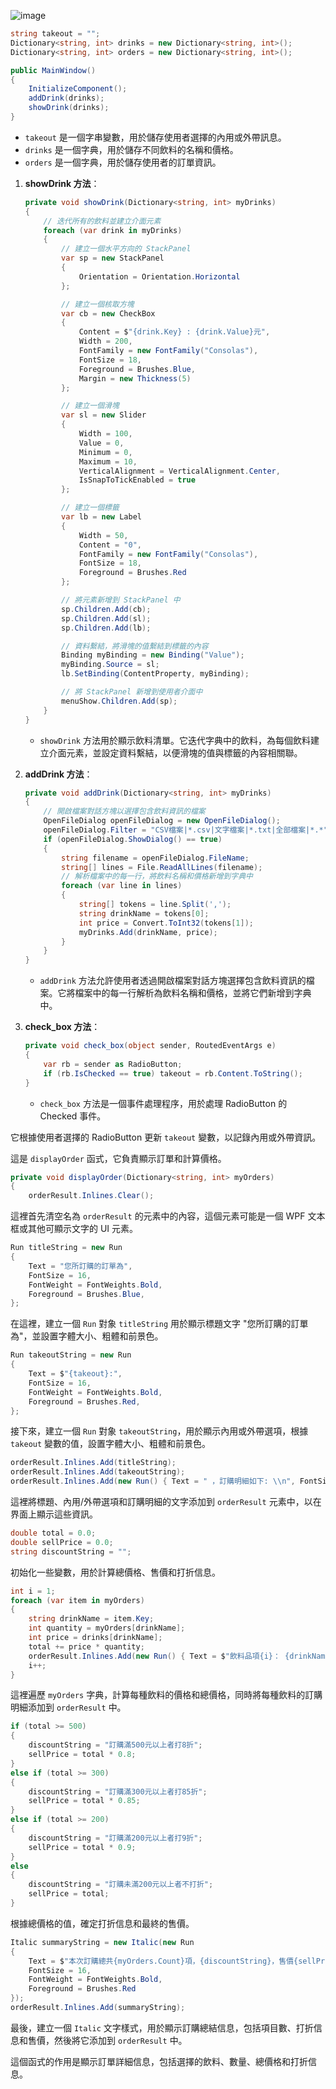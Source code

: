 ![image](\images\mainwindow.png)

```csharp
string takeout = "";
Dictionary<string, int> drinks = new Dictionary<string, int>();
Dictionary<string, int> orders = new Dictionary<string, int>();

public MainWindow()
{
    InitializeComponent();
    addDrink(drinks);
    showDrink(drinks);
}

```

- `takeout` 是一個字串變數，用於儲存使用者選擇的內用或外帶訊息。
- `drinks` 是一個字典，用於儲存不同飲料的名稱和價格。
- `orders` 是一個字典，用於儲存使用者的訂單資訊。
1. **showDrink 方法**：
    
    ```csharp
    private void showDrink(Dictionary<string, int> myDrinks)
    {
        // 迭代所有的飲料並建立介面元素
        foreach (var drink in myDrinks)
        {
            // 建立一個水平方向的 StackPanel
            var sp = new StackPanel
            {
                Orientation = Orientation.Horizontal
            };
    
            // 建立一個核取方塊
            var cb = new CheckBox
            {
                Content = $"{drink.Key} : {drink.Value}元",
                Width = 200,
                FontFamily = new FontFamily("Consolas"),
                FontSize = 18,
                Foreground = Brushes.Blue,
                Margin = new Thickness(5)
            };
    
            // 建立一個滑塊
            var sl = new Slider
            {
                Width = 100,
                Value = 0,
                Minimum = 0,
                Maximum = 10,
                VerticalAlignment = VerticalAlignment.Center,
                IsSnapToTickEnabled = true
            };
    
            // 建立一個標籤
            var lb = new Label
            {
                Width = 50,
                Content = "0",
                FontFamily = new FontFamily("Consolas"),
                FontSize = 18,
                Foreground = Brushes.Red
            };
    
            // 將元素新增到 StackPanel 中
            sp.Children.Add(cb);
            sp.Children.Add(sl);
            sp.Children.Add(lb);
    
            // 資料繫結，將滑塊的值繫結到標籤的內容
            Binding myBinding = new Binding("Value");
            myBinding.Source = sl;
            lb.SetBinding(ContentProperty, myBinding);
    
            // 將 StackPanel 新增到使用者介面中
            menuShow.Children.Add(sp);
        }
    }
    
    ```
    
    - `showDrink` 方法用於顯示飲料清單。它迭代字典中的飲料，為每個飲料建立介面元素，並設定資料繫結，以便滑塊的值與標籤的內容相關聯。
2. **addDrink 方法**：
    
    ```csharp
    private void addDrink(Dictionary<string, int> myDrinks)
    {
        // 開啟檔案對話方塊以選擇包含飲料資訊的檔案
        OpenFileDialog openFileDialog = new OpenFileDialog();
        openFileDialog.Filter = "CSV檔案|*.csv|文字檔案|*.txt|全部檔案|*.*";
        if (openFileDialog.ShowDialog() == true)
        {
            string filename = openFileDialog.FileName;
            string[] lines = File.ReadAllLines(filename);
            // 解析檔案中的每一行，將飲料名稱和價格新增到字典中
            foreach (var line in lines)
            {
                string[] tokens = line.Split(',');
                string drinkName = tokens[0];
                int price = Convert.ToInt32(tokens[1]);
                myDrinks.Add(drinkName, price);
            }
        }
    }
    
    ```
    
    - `addDrink` 方法允許使用者透過開啟檔案對話方塊選擇包含飲料資訊的檔案。它將檔案中的每一行解析為飲料名稱和價格，並將它們新增到字典中。
3. **check_box 方法**：
    
    ```csharp
    private void check_box(object sender, RoutedEventArgs e)
    {
        var rb = sender as RadioButton;
        if (rb.IsChecked == true) takeout = rb.Content.ToString();
    }
    
    ```
    
    - `check_box` 方法是一個事件處理程序，用於處理 RadioButton 的 Checked 事件。

它根據使用者選擇的 RadioButton 更新 `takeout` 變數，以記錄內用或外帶資訊。

這是 `displayOrder` 函式，它負責顯示訂單和計算價格。

```csharp
private void displayOrder(Dictionary<string, int> myOrders)
{
    orderResult.Inlines.Clear();

```

這裡首先清空名為 `orderResult` 的元素中的內容，這個元素可能是一個 WPF 文本框或其他可顯示文字的 UI 元素。

```csharp
Run titleString = new Run
{
    Text = "您所訂購的訂單為",
    FontSize = 16,
    FontWeight = FontWeights.Bold,
    Foreground = Brushes.Blue,
};

```

在這裡，建立一個 `Run` 對象 `titleString` 用於顯示標題文字 "您所訂購的訂單為"，並設置字體大小、粗體和前景色。

```csharp
Run takeoutString = new Run
{
    Text = $"{takeout}:",
    FontSize = 16,
    FontWeight = FontWeights.Bold,
    Foreground = Brushes.Red,
};

```

接下來，建立一個 `Run` 對象 `takeoutString`，用於顯示內用或外帶選項，根據 `takeout` 變數的值，設置字體大小、粗體和前景色。

```csharp
orderResult.Inlines.Add(titleString);
orderResult.Inlines.Add(takeoutString);
orderResult.Inlines.Add(new Run() { Text = " ，訂購明細如下: \\n", FontSize = 16 });

```

這裡將標題、內用/外帶選項和訂購明細的文字添加到 `orderResult` 元素中，以在界面上顯示這些資訊。

```csharp
double total = 0.0;
double sellPrice = 0.0;
string discountString = "";

```

初始化一些變數，用於計算總價格、售價和打折信息。

```csharp
int i = 1;
foreach (var item in myOrders)
{
    string drinkName = item.Key;
    int quantity = myOrders[drinkName];
    int price = drinks[drinkName];
    total += price * quantity;
    orderResult.Inlines.Add(new Run() { Text = $"飲料品項{i}： {drinkName} X {quantity}杯，每杯{price}元，總共{price * quantity}元\\n" });
    i++;
}

```

這裡遍歷 `myOrders` 字典，計算每種飲料的價格和總價格，同時將每種飲料的訂購明細添加到 `orderResult` 中。

```csharp
if (total >= 500)
{
    discountString = "訂購滿500元以上者打8折";
    sellPrice = total * 0.8;
}
else if (total >= 300)
{
    discountString = "訂購滿300元以上者打85折";
    sellPrice = total * 0.85;
}
else if (total >= 200)
{
    discountString = "訂購滿200元以上者打9折";
    sellPrice = total * 0.9;
}
else
{
    discountString = "訂購未滿200元以上者不打折";
    sellPrice = total;
}

```

根據總價格的值，確定打折信息和最終的售價。

```csharp
Italic summaryString = new Italic(new Run
{
    Text = $"本次訂購總共{myOrders.Count}項，{discountString}，售價{sellPrice}元",
    FontSize = 16,
    FontWeight = FontWeights.Bold,
    Foreground = Brushes.Red
});
orderResult.Inlines.Add(summaryString);

```

最後，建立一個 `Italic` 文字樣式，用於顯示訂購總結信息，包括項目數、打折信息和售價，然後將它添加到 `orderResult` 中。

這個函式的作用是顯示訂單詳細信息，包括選擇的飲料、數量、總價格和打折信息。
